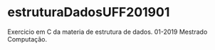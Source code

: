 # estruturaDadosUFF201901
Exercicio em C da materia de estrutura de dados. 01-2019 Mestrado Computação.
